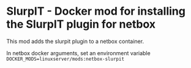 # SlurpIT - Docker mod for installing the SlurpIT plugin for netbox

This mod adds the slurpit plugin to a netbox container.

In netbox docker arguments, set an environment variable `DOCKER_MODS=linuxserver/mods:netbox-slurpit`

